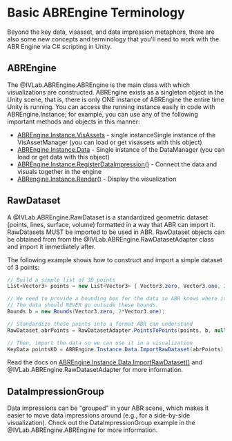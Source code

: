 # Basic ABREngine Terminology

Beyond the key data, visasset, and data impression metaphors, there are also
some new concepts and terminology that you'll need to work with the ABR Engine
via C# scripting in Unity.

## ABREngine

The @IVLab.ABREngine.ABREngine is the main class with which visualizations are
constructed. ABREngine exists as a singleton object in the Unity scene, that is,
there is only ONE instance of ABREngine the entire time Unity is running. You
can access the running instance easily in code with ABREngine.Instance; for
example, you can use any of the following important methods and objects in this
manner:

- [ABREngine.Instance.VisAssets](xref:IVLab.ABREngine.VisAssetManager) - single instanceSingle instance of the VisAssetManager (you can load or get visassets with this object) 
- [ABREngine.Instance.Data](xref:IVLab.ABREngine.DataManager) - Single instance of the DataManager (you can load or get data with this object)
- [ABREngine.Instance.RegisterDataImpression()](xref:IVLab.ABREngine.ABREngine#IVLab_ABREngine_ABREngine_RegisterDataImpression_IVLab_ABREngine_IDataImpression_System_Boolean_) - Connect the data and visuals together in the engine
- [ABRengine.Instance.Render()](xref:IVLab_ABREngine_ABREngine_Render) - Display the visualization


## RawDataset

A @IVLab.ABREngine.RawDataset is a standardized geometric dataset (points, lines, surface, volume) formatted in a way that ABR can import it. RawDatasets MUST be imported to be used in ABR. RawDataset objects can be obtained from from the @IVLab.ABREngine.RawDatasetAdapter class and import it immediately after.

The following example shows how to construct and import a simple dataset of 3 points:

```cs
// Build a simple list of 3D points
List<Vector3> points = new List<Vector3> { Vector3.zero, Vector3.one, 2*Vector3.one };

// We need to provide a bounding box for the data so ABR knows where it can safely place the visualization in space.
// The data should NEVER go outside these bounds.
Bounds b = new Bounds(Vector3.zero, 2*Vector3.one);

// Standardize these points into a format ABR can understand
RawDataset abrPoints = RawDatasetAdapter.PointsToPoints(points, b, null, null);

// Then, import the data so we can use it in a visualization
KeyData pointsKD = ABREngine.Instance.Data.ImportRawDataset(abrPoints);
```

Read the docs on [ABREngine.Instance.Data.ImportRawDataset()](xref:IVLab.ABREngine.DataManager#IVLab_ABREngine_DataManager_ImportRawDataset_System_String_IVLab_ABREngine_RawDataset_) and @IVLab.ABREngine.RawDatasetAdapter for more information.


## DataImpressionGroup

Data impressions can be "grouped" in your ABR scene, which makes it easier to move data impressions around (e.g., for a side-by-side visualization). Check out the DataImpressionGroup example in the @IVLab.ABREngine.ABREngine for more information.